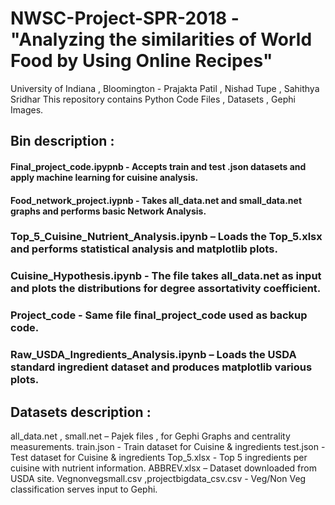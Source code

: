 # NWSC-Project-SPR-2018 - "Analyzing the similarities of World Food by Using Online Recipes"
University of Indiana , Bloomington - 
Prajakta Patil , Nishad Tupe , Sahithya Sridhar 
This repository contains Python Code Files , Datasets , Gephi Images. 

## Bin description :

#### Final_project_code.ipypnb - Accepts train and test .json datasets and apply machine learning for cuisine analysis. 
#### Food_network_project.iypnb - Takes all_data.net and small_data.net graphs and performs basic Network Analysis.
### Top_5_Cuisine_Nutrient_Analysis.ipynb – Loads the Top_5.xlsx and performs statistical analysis and matplotlib plots.  
### Cuisine_Hypothesis.ipynb - The file takes all_data.net as input and plots the distributions for degree assortativity coefficient.
### Project_code - Same file final_project_code used as backup code. 
### Raw_USDA_Ingredients_Analysis.ipynb – Loads the USDA standard ingredient dataset and produces matplotlib various plots.

## Datasets description :
all_data.net , small.net – Pajek files , for Gephi Graphs and centrality measurements.
train.json - Train dataset for Cuisine & ingredients 
test.json - Test dataset for Cuisine & ingredients
Top_5.xlsx - Top 5 ingredients per cuisine with nutrient information.
ABBREV.xlsx – Dataset downloaded from USDA site.
Vegnonvegsmall.csv ,projectbigdata_csv.csv - Veg/Non Veg classification serves input to Gephi.


